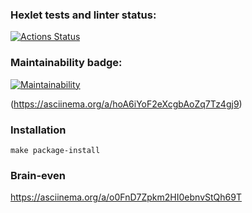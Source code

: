 ### Hexlet tests and linter status:
[![Actions Status](https://github.com/ilyushkinav/python-project-49/actions/workflows/hexlet-check.yml/badge.svg)](https://github.com/ilyushkinav/python-project-49/actions)

### Maintainability badge:
[![Maintainability](https://api.codeclimate.com/v1/badges/5b5d55f3182f72101dd4/maintainability)](https://codeclimate.com/github/ilyushkinav/python-project-49/maintainability)

(https://asciinema.org/a/hoA6iYoF2eXcgbAoZq7Tz4gj9)


### Installation

    make package-install

### Brain-even
   https://asciinema.org/a/o0FnD7Zpkm2HI0ebnvStQh69T
